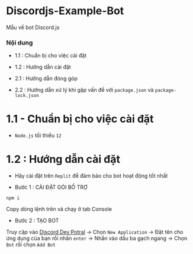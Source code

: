 # Discordjs-Example-Bot
Mẫu về bot Discord.js

### Nội dung

- 1.1 : Chuẩn bị cho việc cài đặt

- 1.2 : Hướng dẫn cài đặt

- 2.1 : Hướng dẫn đóng góp

- 2.2 : Hướng dẫn xử lý khi gặp vấn đề với `package.json` và `package-lock.json`

# 1.1 - Chuẩn bị cho việc cài đặt
- `Node.js` tối thiểu `12`
# 1.2 : Hướng dẫn cài đặt 
- Hãy cài đặt trên `Replit` để đảm bảo cho bot hoạt động tốt nhất

- Bước 1 : CÀI ĐẶT GÓI BỔ TRỢ

```
npm i
```
Copy dòng lệnh trên và chạy ở tab Console

- Bước 2 : TẠO BOT

Truy cập vào [Discord Dev Potral](https://discord.com/developers/applications) -> Chọn `New Application` -> Đặt tên cho ứng dụng của bạn rồi nhấn `enter` -> Nhấn vào dấu ba gạch ngang -> Chọn `Bot` rồi chọn `Add Bot` 
